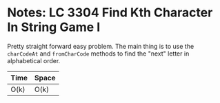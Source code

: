 # Notes: LC 3304 Find Kth Character In String Game I

Pretty straight forward easy problem. The main thing is to use the `charCodeAt`
and `fromCharCode` methods to find the "next" letter in alphabetical order.

| Time | Space |
| ---- | ----- |
| O(k) | O(k)  |
